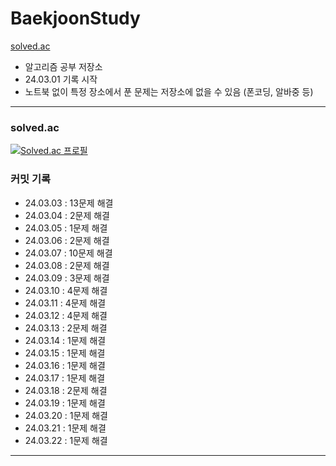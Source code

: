 # BaekjoonStudy

[solved.ac](https://solved.ac/profile/hyunseong0718)

- 알고리즘 공부 저장소
- 24.03.01 기록 시작
- 노트북 없이 특정 장소에서 푼 문제는 저장소에 없을 수 있음 (폰코딩, 알바중 등)

---

### solved.ac

[![Solved.ac
프로필](http://mazassumnida.wtf/api/v2/generate_badge?boj=hyunseong0718)](https://solved.ac/hyunseong0718)

### 커밋 기록

- 24.03.03 : 13문제 해결
- 24.03.04 : 2문제 해결
- 24.03.05 : 1문제 해결
- 24.03.06 : 2문제 해결
- 24.03.07 : 10문제 해결
- 24.03.08 : 2문제 해결
- 24.03.09 : 3문제 해결
- 24.03.10 : 4문제 해결
- 24.03.11 : 4문제 해결
- 24.03.12 : 4문제 해결
- 24.03.13 : 2문제 해결
- 24.03.14 : 1문제 해결
- 24.03.15 : 1문제 해결
- 24.03.16 : 1문제 해결
- 24.03.17 : 1문제 해결
- 24.03.18 : 2문제 해결
- 24.03.19 : 1문제 해결
- 24.03.20 : 1문제 해결
- 24.03.21 : 1문제 해결
- 24.03.22 : 1문제 해결
---
